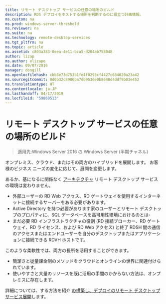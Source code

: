 ```yaml
---
title: リモート デスクトップ サービスの任意の場所のビルド
description: RDS デプロイをホストする場所を判断するのに役立つ計画情報。
ms.custom: na
ms.prod: windows-server-threshold
ms.reviewer: na
ms.suite: na
ms.technology: remote-desktop-services
ms.tgt_pltfrm: na
ms.topic: article
ms.assetid: c803a383-0eea-4e11-bca5-d204ab758048
author: lizap
ms.author: elizapo
ms.date: 09/07/2016
manager: dongill
ms.openlocfilehash: cbb8e73d753b1fe4f0293cf4427c634020a23a42
ms.sourcegitcommit: 0d0b32c8986ba7db9536e0b8648d4ddf9b03e452
ms.translationtype: HT
ms.contentlocale: ja-JP
ms.lasthandoff: 04/17/2019
ms.locfileid: "59869513"
---
```

# <a name="remote-desktop-services---build-anywhere"></a>リモート デスクトップ サービスの任意の場所のビルド

>適用先:Windows Server 2016 の Windows Server (半期チャネル)

オンプレミス、クラウド、またはその両方のハイブリッドを展開します。 お客様のビジネス ニーズの変化に応じて、展開を変更します。

あるか、基になるに関係なく [アーキテクチャ](desktop-hosting-logical-architecture.md) リモート デスクトップ サービスの環境は変わりません。
- 外部ユーザーの RD Web アクセス、RD ゲートウェイを使用するインターネットに接続するサーバーをある必要があります。
- Active Directory を持つ必要があります家のユーザーとリモート デスクトップのプロパティに、SQL データベースを高可用性環境におけるのとは-
- まだ必要 RD インフラストラクチャの役割 (RD 接続ブローカー、RD ゲートウェイ、RD ライセンス、および RD Web アクセス) と終了 RDSH 間の通信のアクセスまたはエンドユーザーを自分のデスクトップまたはアプリケーションに接続できる RDVH ホストです。

このような柔軟性では、両方の長所を活用することができます。
- 簡潔さと従量課金制のメソッドをクラウドとオンラインの世界に関連付けられています。
- 使いやすさと大量のリソースを既に活用の手間のかからない方法は、オンプレミスに存在します。

詳細については、する方法を紹介 [の構築し、デプロイのリモート デスクトップ サービス展開](rds-build-and-deploy.md)します。